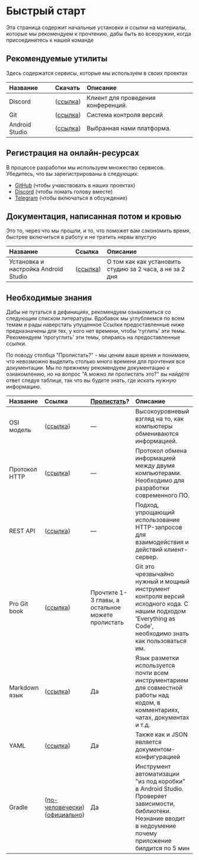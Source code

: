 # Быстрый старт

Эта страница содержит начальные установки и ссылки на материалы, которые мы
рекомендуем к прочтению, дабы быть во всеоружии, когда присоединитесь к нашей
команде

## Рекомендуемые утилиты

Здесь содержатся сервисы, которые мы используем в своих проектах

| Название                                                                                             | Скачать                                                                                                                | Описание                                                                                                                                                                                                                                                                                                                                                             |
|:-----------------------------------------------------------------------------------------------------|:-----------------------------------------------------------------------------------------------------------------------|:---------------------------------------------------------------------------------------------------------------------------------------------------------------------------------------------------------------------------------------------------------------------------------------------------------------------------------------------------------------------|
| Discord                                                                                              | ([ссылка](https://discord.com/))                                                                                       | Клиент для проведения конференций.                                                                                                                                                                                                                                                                                                                                   |
| Git                                                                                                  | ([ссылка](https://git-scm.com/))                                                                                       | Система контроля версий                                                                                                                                                                                                                                      |
| Android Studio                                                                                       | ([ссылка](https://developer.android.com/studio))                                                                       | Выбранная нами платформа.                                                                                                                                                                                                                                                                                                                                            |

## Регистрация на онлайн-ресурсах

В процессе разработки мы используем множество сервисов. Убедитесь, что вы зарегистрированы в следующих:

-   [GitHub](https://github.com) (чтобы учавствовать в наших проектах)
-   [Discord](https://discord.com) (чтобы ломать голову вместе)
-   [Telegram](https://telegram.org) (чтобы включаться в обсуждение)

## Документация, написанная потом и кровью

Это то, через что мы прошли, и то, что поможет вам сэкономить время, быстрее включиться в работу и не тратить нервы впустую

| Название           | Ссылка                                                                                   | Описание                                                                                                                                                    |
|:-------------------|:-----------------------------------------------------------------------------------------------------------|:------------------------------------------------------------------------------------------------------------------------------------------------------------|
| Установка и настройка Android Studio         | ([ссылка](.\AndroidStudioSetup.md))                                   | О том как как установить студию за 2 часа, а не за 2 дня                                                                                      |

## Необходимые знания

Дабы не путаться в дефинициях, рекомендуем ознакомиться со следующим списком литературы. Вдобавок мы углубляемся по всем темам и рады наверстать упущенное
Ссылки предоставленные ниже предназначены для тех, у кого нет времени, чтобы 'гуглить' эти темы. 
Рекомендуем 'прогуглить' эти темы, опираясь на предоставленные ссылки.

По поводу столбца "Пролистать?" - мы ценим ваше время и понимаем, что невозможно выделить столько много времени для прочтения все документации.
Мы по прежнему рекомендуем документацию к ознакомлению, но на вопрос "А можно ли пролистать это?" вы найдёте ответ следуя таблице, так что вы будете знать, где искать нужную информацию.

| Название           | Ссылка                                                                                   | [Пролистать](https://ru.wiktionary.org/wiki/%D0%BF%D1%80%D0%BE%D0%BB%D0%B8%D1%81%D1%82%D0%B0%D1%82%D1%8C)? | Описание                                                                                                                                                    |
|:-------------------|:-----------------------------------------------------------------------------------------|:-----------------------------------------------------------------------------------------------------------|:------------------------------------------------------------------------------------------------------------------------------------------------------------|
| OSI модель         | ([ссылка](http://infocisco.ru/network_model_osi.html))                                   | —                                                                                                          | Высокоуровневый взгляд на то, как компьютеры обмениваются информацией.                                                                                      |
| Протокол HTTP      | ([ссылка](https://developer.mozilla.org/ru/docs/Web/HTTP/Overview))                      | —                                                                                                          | Протокол обмена информацией между двумя компьютерами. Необходимо для разработки современного ПО.                                                            |
| REST API           | ([ссылка](https://ru.wikipedia.org/wiki/REST))                                           | —                                                                                                          | Подход, упрощающий использование HTTP-запросов для взаимодействия и действий клиент-сервер.                                                                 |
| Pro Git book       | ([ссылка](https://git-scm.com/book/ru/))                                                 | Прочтите 1-3 главы, а остальное можете пролистать                                                          | Git это чрезвычайно нужный и мощный инструмент контроля версий исходного кода. С нашим подходом 'Everything as Code', необходимо знать как пользоваться им. |
| Markdown язык      | ([ссылка](https://guides.github.com/features/mastering-markdown/))                       | Да                                                                                                         | Язык разметки используется почти всем инструментарием для совместной работы над кодом, в комментариях, чатах, документах и т.д.                             |
| YAML               | ([ссылка](https://docs.ansible.com/ansible/latest/reference_appendices/YAMLSyntax.html)) | Да                                                                                                         | Также как и JSON является документом-конфигурацией                                                                                                          |
| Gradle              | ([по-человечески](https://javarush.ru/groups/posts/2126-kratkoe-znakomstvo-s-gradle)) ([официально](https://docs.gradle.org/current/userguide/what_is_gradle.html)) | Да                                                                                                         | Инструмент автоматизации "из под коробки" в Android Studio. Проверяет зависимости, библиотеки. Незнание вводит в недоумение почему приложение билдится по 5 мин                                                                                                          |

